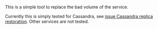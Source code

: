 This is a simple tool to replace the bad volume of the service.

Currently this is simply tested for Cassandra, see [issue Cassandra replica restoration](https://github.com/cloudstax/firecamp/issues/14). Other services are not tested.
